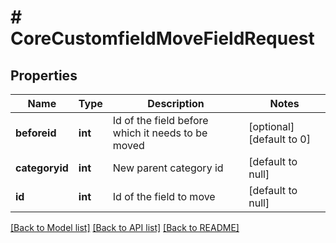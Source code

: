 # # CoreCustomfieldMoveFieldRequest

## Properties

Name | Type | Description | Notes
------------ | ------------- | ------------- | -------------
**beforeid** | **int** | Id of the field before which it needs to be moved | [optional] [default to 0]
**categoryid** | **int** | New parent category id | [default to null]
**id** | **int** | Id of the field to move | [default to null]

[[Back to Model list]](../../README.md#models) [[Back to API list]](../../README.md#endpoints) [[Back to README]](../../README.md)
